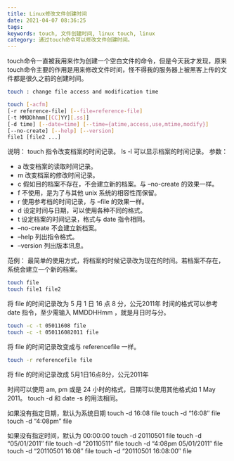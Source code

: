 ```yaml
---
title: Linux修改文件创建时间
date: 2021-04-07 08:36:25
tags:
keywords: touch, 文件创建时间, linux touch, linux
category: 通过touch命令可以修改文件创建时间。
---
```


touch命令一直被我用来作为创建一个空白文件的命令，但是今天我才发现，原来touch命令主要的作用是用来修改文件时间，怪不得我的服务器上被黑客上传的文件都是很久之前的创建时间。
```sh
touch : change file access and modification time

touch [-acfm]
[-r reference-file] [--file=reference-file]
[-t MMDDhhmm[[CC]YY][.ss]]
[-d time] [--date=time] [--time={atime,access,use,mtime,modify}]
[--no-create] [--help] [--version]
file1 [file2 ...]
```
说明：
touch 指令改变档案的时间记录。 ls -l 可以显示档案的时间记录。
参数：
* a 改变档案的读取时间记录。
* m 改变档案的修改时间记录。
* c 假如目的档案不存在，不会建立新的档案。与 –no-create 的效果一样。
* f 不使用，是为了与其他 unix 系统的相容性而保留。
* r 使用参考档的时间记录，与 –file 的效果一样。
* d 设定时间与日期，可以使用各种不同的格式。
* t 设定档案的时间记录，格式与 date 指令相同。
* –no-create 不会建立新档案。
* –help 列出指令格式。
* –version 列出版本讯息。

范例：
最简单的使用方式，将档案的时候记录改为现在的时间。若档案不存在，系统会建立一个新的档案。
```sh
touch file
touch file1 file2
```
将 file 的时间记录改为 5 月 1 日 16 点 8 分，公元2011年
时间的格式可以参考 date 指令，至少需输入 MMDDHHmm ，就是月日时与分。
```sh
touch -c -t 05011608 file
touch -c -t 050116082011 file
```
将 file 的时间记录改变成与 referencefile 一样。
```sh
touch -r referencefile file
```
将 file 的时间记录改成 5月1日16点8分，公元2011年

时间可以使用 am, pm 或是 24 小时的格式，日期可以使用其他格式如 1 May 2011。
touch -d 和 date -s 的用法相同。

如果没有指定日期，默认为系统日期
touch -d 16:08 file
touch -d “16:08″ file
touch -d “4:08pm” file

如果没有指定时间，默认为 00:00:00
touch -d 20110501 file
touch -d “05/01/2011″ file
touch -d “20110511” file
touch -d “4:08pm 05/01/2011″ file
touch -d “20110501 16:08″ file
touch -d “20110501 16:08:00″ file